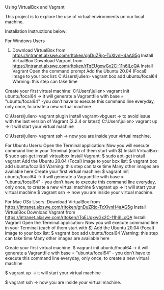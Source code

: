 Using VirtualBox and Vagrant

This project is to explore the use of virtual environments on our local machine.

Installation Instructions below:

For Windows Users
1. Download VirtualBox from https://intranet.alxswe.com/rltoken/gnDuZRjo-TxXIvnH4aAG5g
Install VirtualBox
Download Vagrant from https://intranet.alxswe.com/rltoken/rTqEUgxwGx2C-11h6lLcQA
Install Vagrant
Open the command prompt
Add the Ubuntu 20.04 (Focal) image to your box list:
C:\Users\julien> vagrant box add ubuntu/focal64 Warning: this step can take time

Create your first virtual machine:
C:\Users\julien> vagrant init ubuntu/focal64 -> it will generate a Vagrantfile with base = "ubuntu/focal64" -you don’t have to execute this command line everyday, only once, to create a new virtual machine

C:\Users\julien> vagrant plugin install vagrant-vbguest -> to avoid issue with the last version of Vagrant (2.2.4 or latest)
C:\Users\julien> vagrant up -> it will start your virtual machine

C:\Users\julien> vagrant ssh -> now you are inside your virtual machine.


For Ubuntu Users:
Open the Terminal application:
Now you will execute command line in your Terminal (each of them start with $)
Install VirtualBox: $ sudo apt-get install virtualbox
Install Vagrant: $ sudo apt-get install vagrant
Add the Ubuntu 20.04 (Focal) image to your box list: $ vagrant box add ubuntu/focal64 Warning: this step can take time
Many other images are available here
Create your first virtual machine:
$ vagrant init ubuntu/focal64 -> it will generate a Vagrantfile with base = "ubuntu/focal64" - you don’t have to execute this command line everyday, only once, to create a new virtual machine
$ vagrant up -> it will start your virtual machine
$ vagrant ssh -> now you are inside your virtual machine.


For Mac OSx Users:
Download VirtualBox from https://intranet.alxswe.com/rltoken/gnDuZRjo-TxXIvnH4aAG5g
Install VirtualBox
Download Vagrant from https://intranet.alxswe.com/rltoken/rTqEUgxwGx2C-11h6lLcQA
Install Vagrant
Open the Terminal application:
Now you will execute command line in your Terminal (each of them start with $)
Add the Ubuntu 20.04 (Focal) image to your box list: $ vagrant box add ubuntu/focal64 Warning: this step can take time
Many other images are available here

Create your first virtual machine:
$ vagrant init ubuntu/focal64 -> it will generate a Vagrantfile with base = "ubuntu/focal64" - you don’t have to execute this command line everyday, only once, to create a new virtual machine

$ vagrant up -> it will start your virtual machine

$ vagrant ssh -> now you are inside your virtual machine.





